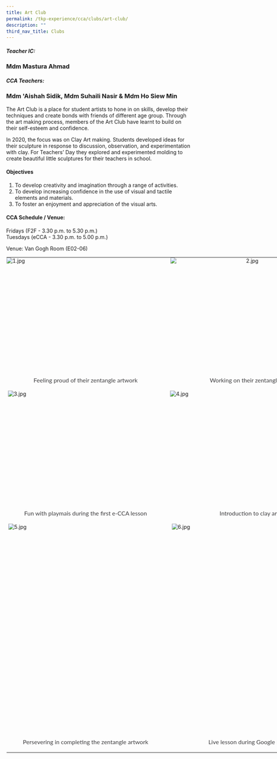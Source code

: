 ```yaml
---
title: Art Club
permalink: /tkp-experience/cca/clubs/art-club/
description: ""
third_nav_title: Clubs
---
```

##### Teacher IC:&nbsp;

### Mdm Mastura Ahmad

##### CCA Teachers:&nbsp;

### Mdm 'Aishah Sidik, Mdm Suhaili Nasir &amp; Mdm Ho Siew Min

The Art Club is a place for student artists to hone in on skills, develop their techniques and create bonds with friends of different age group. Through the art making process, members of the Art Club have learnt to build on their self-esteem and confidence.

  

In 2020, the focus was on Clay Art making. Students developed ideas for their sculpture in response to discussion, observation, and experimentation with clay. For Teachers’ Day they explored and experimented molding to create beautiful little sculptures for their teachers in school.

#### Objectives

1.  To develop creativity and imagination through a range of activities.
2.  To develop increasing confidence in the use of visual and tactile elements and materials.
3.  To foster an enjoyment and appreciation of the visual arts.

#### CCA Schedule / Venue:

Fridays (F2F - 3.30 p.m. to 5.30 p.m.) <br>
Tuesdays (eCCA - 3.30 p.m. to 5.00 p.m.)

  

Venue: Van Gogh Room (E02-06)

<table style="margin: auto; outline: 0px; padding: 0px; border-collapse: collapse; clear: both; border: 1px solid transparent; table-layout: fixed; width: 860px;" class="ive_eobj_center ives_tab_kosong"><tbody style="margin: 0px; outline: 0px; padding: 0px;"><tr style="margin: 0px; outline: 0px; padding: 0px;"><td style="margin: 0px; outline: 0px; padding: 0px 15px 15px 0px; vertical-align: top;"><img style="margin: auto; outline: 0px; padding: 0px; border: none; max-width: 100%; clear: both; display: block; width: 427px; height: 319px;" class="ive_eobj_center" alt="1.jpg" src="![](/images/Feeling%20proud%20of%20their%20zentangle%20work.jpeg)"><div style="margin: 0px; outline: 0px; padding: 0px; line-height: 24.96px; color: rgb(65, 64, 66); font-family: Lato, sans-serif; font-size: 16px; font-weight: 400; text-align: center;">Feeling proud of their zentangle artwork</div></td><td style="margin: 0px; outline: 0px; padding: 0px 15px 15px 0px; vertical-align: top;"><img style="margin: auto; outline: 0px; padding: 0px; border: none; max-width: 100%; clear: both; display: block; text-align: center; width: 427px; height: 319px;" class="ive_eobj_center" alt="2.jpg" src="![](/images/Working%20on%20their%20zentangle%20art.jpeg)"><div style="margin: 0px; outline: 0px; padding: 0px; line-height: 24.96px; color: rgb(65, 64, 66); font-family: Lato, sans-serif; font-size: 16px; font-weight: 400; text-align: center;">Working on their zentangle art</div></td></tr><tr style="margin: 0px; outline: 0px; padding: 0px;"><td style="margin: 0px; outline: 0px; padding: 0px 15px 15px 0px; vertical-align: top;"><img style="margin: auto; outline: 0px; padding: 0px; border: none; max-width: 100%; clear: both; display: block; width: 420px; height: 319px;" class="ive_eobj_center" alt="3.jpg" src="![](/images/Fun%20with%20playmais%20during%20the%20first%20e%20CCA%20lesson.jpeg)"><div style="margin: 0px; outline: 0px; padding: 0px; line-height: 24.96px; color: rgb(65, 64, 66); font-family: Lato, sans-serif; font-size: 16px; font-weight: 400; text-align: center;">Fun with playmais during the first e-CCA lesson</div></td><td style="margin: 0px; outline: 0px; padding: 0px 15px 15px 0px; vertical-align: top;"><img style="margin: auto; outline: 0px; padding: 0px; border: none; max-width: 100%; clear: both; display: block; width: 428px; height: 319px;" class="ive_eobj_center" alt="4.jpg" src="![](/images/Introduction%20to%20clay%20art.jpeg)"><div style="margin: 0px; outline: 0px; padding: 0px; line-height: 24.96px; color: rgb(65, 64, 66); font-family: Lato, sans-serif; font-size: 16px; font-weight: 400; text-align: center;">Introduction to clay art</div></td></tr><tr style="margin: 0px; outline: 0px; padding: 0px;"><td style="margin: 0px; outline: 0px; padding: 0px 15px 15px 0px; vertical-align: top;"><img style="margin: auto; outline: 0px; padding: 0px; border: none; max-width: 100%; clear: both; display: block; width: 418px; height: 577px;" class="ive_eobj_center" alt="5.jpg" src="![](/images/Perserving%20in%20completing%20the%20zentangle%20artwork.jpeg)"><div style="margin: 0px; outline: 0px; padding: 0px; line-height: 24.96px; color: rgb(65, 64, 66); font-family: Lato, sans-serif; font-size: 16px; font-weight: 400; text-align: center;">Persevering in completing the zentangle artwork</div></td><td style="margin: 0px; outline: 0px; padding: 0px 15px 15px 0px; vertical-align: top;"><img style="margin: auto; outline: 0px; padding: 0px; border: none; max-width: 100%; clear: both; display: block; width: 419px; height: 577px;" class="ive_eobj_center" alt="6.jpg" src="![](/images/Live%20lesson%20during%20Google%20Meet.jpeg)"><div style="margin: 0px; outline: 0px; padding: 0px; line-height: 24.96px; color: rgb(65, 64, 66); font-family: Lato, sans-serif; font-size: 16px; font-weight: 400; text-align: center;">Live lesson during Google Meet</div></td></tr></tbody></table>
